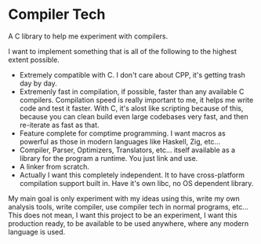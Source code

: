 # Compiler Tech

A C library to help me experiment with compilers.

I want to implement something that is all of the following to the highest extent possible.

- Extremely compatible with C. I don't care about CPP, it's getting trash day by day.
- Extremenly fast in compilation, if possible, faster than any available C compilers.
  Compilation speed is really important to me, it helps me write code and test it faster.
  With C, it's alost like scripting because of this, because you can clean build even large
  codebases very fast, and then re-iterate as fast as that.
- Feature complete for comptime programming. I want macros as powerful as those in modern languages
  like Haskell, Zig, etc...
- Compiler, Parser, Optimizers, Translators, etc... itself available as a library for the program
  a runtime. You just link and use.
- A linker from scratch.
- Actually I want this completely independent. It to have cross-platform compilation support
  built in. Have it's own libc, no OS dependent library.

My main goal is only experiment with my ideas using this, write my own analysis tools, write compiler,
use compiler tech in normal programs, etc... This does not mean, I want this project to be an experiment,
I want this production ready, to be available to be used anywhere, where any modern language is used.

